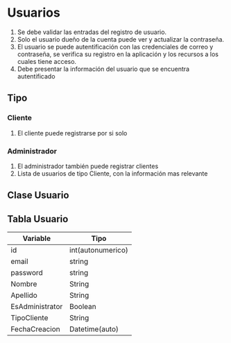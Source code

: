 # Usuarios

1. Se debe validar las entradas del registro de usuario.
2. Solo el usuario dueño de la cuenta puede ver y actualizar la contraseña.
3. El usuario se puede autentificación con las credenciales de correo y contraseña, se verifica su registro en la aplicación y los recursos a los cuales tiene acceso.
4. Debe presentar la información del usuario que se encuentra autentificado

## Tipo 

### Cliente	

1. El cliente puede registrarse por si solo	

### Administrador

1.  El administrador también puede registrar clientes
2. Lista de usuarios de tipo Cliente, con la información mas relevante

## Clase Usuario



## Tabla Usuario



| Variable        | Tipo              |
| --------------- | ----------------- |
| id              | int(autonumerico) |
| email           | string            |
| password        | string            |
| Nombre          | String            |
| Apellido        | String            |
| EsAdministrator | Boolean           |
| TipoCliente     | String            |
| FechaCreacion   | Datetime(auto)    |

